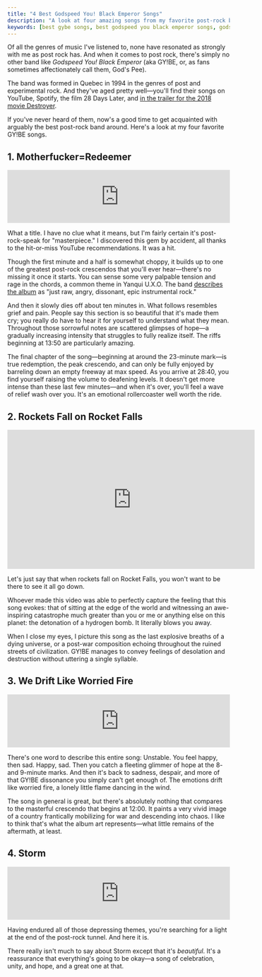 ```yaml
---
title: "4 Best Godspeed You! Black Emperor Songs"
description: "A look at four amazing songs from my favorite post-rock band, Godspeed You! Black Emperor."
keywords: [best gybe songs, best godspeed you black emperor songs, godspeed you black emperor best songs, gybe best songs, godspeed you black emperor review, godspeed you black emperor songs]
---
```


Of all the genres of music I've listened to, none have resonated as strongly with me as post rock has. And when it comes to post rock, there's simply no other band like *Godspeed You! Black Emperor* (aka GY!BE, or, as fans sometimes affectionately call them, God's Pee).

The band was formed in Quebec in 1994 in the genres of post and experimental rock. And they've aged pretty well—you'll find their songs on YouTube, Spotify, the film 28 Days Later, and [in the trailer for the 2018 movie Destroyer](https://www.youtube.com/watch?v=bqHaLUoiWZU).

If you've never heard of them, now's a good time to get acquainted with arguably the best post-rock band around. Here's a look at my four favorite GY!BE songs.

## 1. Motherfucker=Redeemer

<iframe style="border: 0; width: 100%; height: 120px;" src="https://bandcamp.com/EmbeddedPlayer/album=2774839555/size=large/bgcol=333333/linkcol=e99708/tracklist=false/artwork=small/track=564703449/transparent=true/" seamless><a href="http://godspeedyoublackemperor.bandcamp.com/album/yanqui-u-x-o">Yanqui U.X.O. by Godspeed You! Black Emperor</a></iframe>

What a title. I have no clue what it means, but I'm fairly certain it's post-rock-speak for "masterpiece." I discovered this gem by accident, all thanks to the hit-or-miss YouTube recommendations. It was a hit.

Though the first minute and a half is somewhat choppy, it builds up to one of the greatest post-rock crescendos that you'll ever hear—there's no missing it once it starts. You can sense some very palpable tension and rage in the chords, a common theme in Yanqui U.X.O. The band [describes the album](https://godspeedyoublackemperor.bandcamp.com/album/yanqui-u-x-o) as "just raw, angry, dissonant, epic instrumental rock."

And then it slowly dies off about ten minutes in. What follows resembles grief and pain. People say this section is so beautiful that it's made them cry; you really do have to hear it for yourself to understand what they mean. Throughout those sorrowful notes are scattered glimpses of hope—a gradually increasing intensity that struggles to fully realize itself. The riffs beginning at 13:50 are particularly amazing.

The final chapter of the song—beginning at around the 23-minute mark—is true redemption, the peak crescendo, and can only be fully enjoyed by barreling down an empty freeway at max speed. As you arrive at 28:40, you find yourself raising the volume to deafening levels. It doesn't get more intense than these last few minutes—and when it's over, you'll feel a wave of relief wash over you. It's an emotional rollercoaster well worth the ride.

## 2. Rockets Fall on Rocket Falls

<iframe width="560" height="315" src="https://www.youtube.com/embed/tV83U4CDAx4" frameborder="0" allow="accelerometer; autoplay; encrypted-media; gyroscope; picture-in-picture" allowfullscreen></iframe>

Let's just say that when rockets fall on Rocket Falls, you won't want to be there to see it all go down.

Whoever made this video was able to perfectly capture the feeling that this song evokes: that of sitting at the edge of the world and witnessing an awe-inspiring catastrophe much greater than you or me or anything else on this planet: the detonation of a hydrogen bomb. It literally blows you away.

When I close my eyes, I picture this song as the last explosive breaths of a dying universe, or a post-war composition echoing throughout the ruined streets of civilization. GY!BE manages to convey feelings of desolation and destruction without uttering a single syllable.

## 3. We Drift Like Worried Fire

<iframe style="border: 0; width: 100%; height: 120px;" src="https://bandcamp.com/EmbeddedPlayer/album=1158321089/size=large/bgcol=333333/linkcol=e99708/tracklist=false/artwork=small/track=1667278398/transparent=true/" seamless><a href="http://godspeedyoublackemperor.bandcamp.com/album/allelujah-dont-bend-ascend">ALLELUJAH! DON&#39;T BEND! ASCEND! by Godspeed You! Black Emperor</a></iframe>

There's one word to describe this entire song: Unstable. You feel happy, then sad. Happy, sad. Then you catch a fleeting glimmer of hope at the 8- and 9-minute marks. And then it's back to sadness, despair, and more of that GY!BE dissonance you simply can't get enough of. The emotions drift like worried fire, a lonely little flame dancing in the wind.

The song in general is great, but there's absolutely nothing that compares to the masterful crescendo that begins at 12:00. It paints a very vivid image of a country frantically mobilizing for war and descending into chaos. I like to think that's what the album art represents—what little remains of the aftermath, at least.

## 4. Storm

<iframe style="border: 0; width: 100%; height: 120px;" src="https://bandcamp.com/EmbeddedPlayer/album=1751605820/size=large/bgcol=333333/linkcol=e99708/tracklist=false/artwork=small/track=1883463992/transparent=true/" seamless><a href="http://godspeedyoublackemperor.bandcamp.com/album/lift-your-skinny-fists-like-antennas-to-heaven">Lift Your Skinny Fists Like Antennas To Heaven by Godspeed You! Black Emperor</a></iframe>

Having endured all of those depressing themes, you're searching for a light at the end of the post-rock tunnel. And here it is.

There really isn't much to say about Storm except that it's *beautiful*. It's a reassurance that everything's going to be okay—a song of celebration, unity, and hope, and a great one at that.